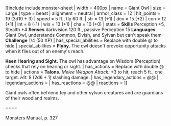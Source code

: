 [[include include:monster-sheet
| width = 400px
| name = Giant Owl
| size = Large
| type = beast
| alignment = neutral
| armor_class = 12
| hit_points = 19 (3d10 + 3)
| speed = 5 ft., fly 60 ft.
| str = 13 (+1)
| dex = 15 (+2)
| con = 12 (+1)
| int = 8 (-1)
| wis = 13 (+1)
| cha = 10 (+0)
| stats = **Skills** Perception +5, Stealth +4
**Senses** darkvision 120 ft., passive Perception 15
**Languages** Giant Owl, understands Common, Elvish, and Sylvan but can't speak them
**Challenge** 1/4 (50 XP)
| has_special_abilities = Replace with double @ to hide
| special_abilities = **Flyby.** The owl doesn't provoke opportunity attacks when it flies out of an enemy's reach.

**Keen Hearing and Sight.** The owl has advantage on Wisdom (Perception) checks that rely on hearing or sight.
| has_actions = Replace with double @ to hide
| actions = **Talons.** *Melee Weapon Attack:* +3 to hit, reach 5 ft., one target. *Hit:* 8 (2d6 + 1) slashing damage.
| has_legendary_actions = @@
| legendary_actions =
| has_reactions = @@
| reactions =
]]

Giant owls often befriend fey and other sylvan creatures and are guardians of their woodland realms.

====

Monsters Manual, p. 327